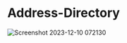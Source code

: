 ﻿# Address-Directory
![Screenshot 2023-12-10 072130](https://github.com/SumatiPaliwal89/Address-Directory/assets/142443828/3f436575-84a2-4ff3-b8aa-242ece452a62)
